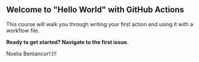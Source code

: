 ## Welcome to "Hello World" with GitHub Actions

This course will walk you through writing your first action and using it with a workflow file. 

**Ready to get started? Navigate to the first issue.**

Noelia Bentancor!:)!!
